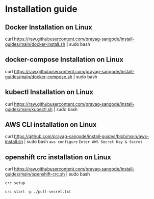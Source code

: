 # Installation guide 

## Docker Installation on Linux

curl https://raw.githubusercontent.com/prayag-sangode/install-guides/main/docker-install.sh | sudo bash 

## docker-compose Installation on Linux

curl https://raw.githubusercontent.com/prayag-sangode/install-guides/main/docker-compose.sh | sudo bash 

## kubectl Installation on Linux

curl https://raw.githubusercontent.com/prayag-sangode/install-guides/main/kubectl.sh | sudo bash 

## AWS CLI installation on Linux

curl https://github.com/prayag-sangode/install-guides/blob/main/aws-install.sh | sudo bash
`aws configure`
`Enter AWS Secret Key & Secret`

## openshift crc installation on Linux

curl https://raw.githubusercontent.com/prayag-sangode/install-guides/main/openshift-crc.sh | sudo bash

`crc setup`

`crc start -p ./pull-secret.txt`

